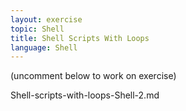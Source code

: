 ```yaml
---
layout: exercise
topic: Shell
title: Shell Scripts With Loops
language: Shell
---
```

(uncomment below to work on exercise)

<!--

#### Exercise Week(?) placeholder for first  loops
Change the title to Shell Scripts With Loops

Change name to Shell-shell-scripts-with-loops-Shell.md 

Delete Genomics-shell-scripts-with-loops-Shell.md

1. Introductory loops only

2. For loops

3. Elseif loops

Introductory Loops 

with solutions 
The solutions have the same name as this file except with .txt suffix, and 
numbers 1. 2. etc. to match the exercise numbers
Shell-shell-scripts-with-loops-Shell-1.txt
Shell-shell-scripts-with-loops-Shell-2.txt   etc.

-->
Shell-scripts-with-loops-Shell-2.md

